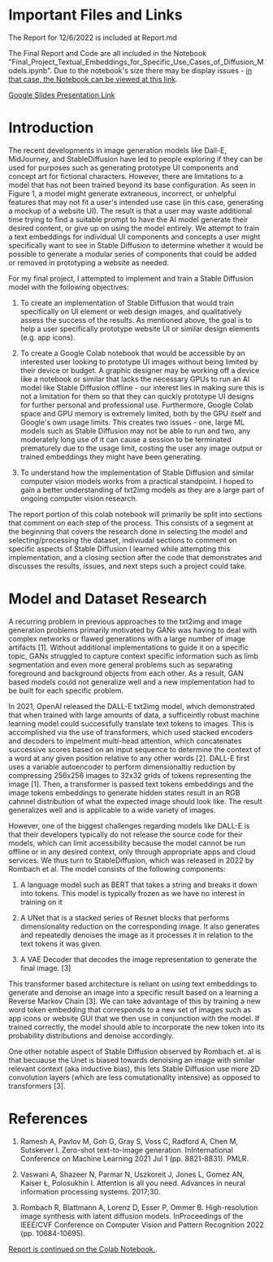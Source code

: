 # Important Files and Links

The Report for 12/6/2022 is included at Report.md

The Final Report and Code are all included in the Notebook "Final_Project_Textual_Embeddings_for_Specific_Use_Cases_of_Diffusion_Models.ipynb". Due to the notebook's size there may be display issues - [in that case, the Notebook can be viewed at this link](https://colab.research.google.com/drive/1swJf1dqd_cgkXV3CqVK5mEgXLrVTY3CE?usp=sharing).

[Google Slides Presentation Link](https://docs.google.com/presentation/d/1HBJzE3sBF__nWo_nvdz2x2-s_ws9i6HC/edit?usp=sharing&ouid=108357174084582086995&rtpof=true&sd=true)


# Introduction

The recent developments in image generation models like Dall-E, MidJourney, and StableDiffusion have led to people exploring if they can be used for purposes such as generating prototype UI components and concept art for fictional characters. However, there are limitations to a model that has not been trained beyond its base configuration. As seen in Figure 1, a model might generate extraneous, incorrect, or unhelpful features that may not fit a user's intended use case (in this case, generating a mockup of a website UI). The result is that a user may waste additional time trying to find a suitable prompt to have the AI model generate their desired content, or give up on using the model entirely. We attempt to train a text embeddings for individual UI components and concepts a user might specifically want to see in Stable Diffusion to determine whether it would be possible to generate a modular series of components that could be added or removed in prototyping a website as needed.

For my final project, I attempted to implement and train a Stable Diffusion model with the following objectives:

1) To create an implementation of Stable Diffusion that would train specifically on UI element or web design images, and qualitatively assess the success of the results. As mentioned above, the goal is to help a user specifically prototype website UI or similar design elements (e.g. app icons).

2) To create a Google Colab notebook that would be accessible by an interested user looking to prototype UI images without being limited by their device or budget. A graphic designer may be working off a device like a notebook or similar that lacks the necessary GPUs to run an AI model like Stable Diffusion offline - our interest lies in making sure this is not a limitation for them so that they can quickly prototype UI designs for further personal and professional use. Furthermore, Google Colab space and GPU memory is extremely limited, both by the GPU itself and Google's own usage limits. This creates two issues - one, large ML models such as Stable Diffusion may not be able to run and two, any moderately long use of it can cause a session to be terminated prematurely due to the usage limit, costing the user any image output or trained embeddings they might have been generating.

2) To understand how the implementation of Stable Diffusion and similar computer vision models works from a practical standpoint. I hoped to gain a better understanding of txt2img models as they are a large part of ongoing computer vision research.

The report portion of this colab notebook will primarily be split into sections that comment on each step of the process. This consists of a segment at the beginning that covers the research done in selecting the model and selecting/processing the dataset, indiviudal sections to comment on specific aspects of Stable Diffusion I learned while attempting this implementation, and a closing section after the code that demonstrates and discusses the results, issues, and next steps such a project could take.

# Model and Dataset Research

A recurring problem in previous approaches to the txt2img and image generation problems primarily motivated by GANs was having to deal with complex networks or flawed generations with a large number of image artifacts [1]. Without additional implementations to guide it on a specific topic, GANs struggled to capture context specific information such as limb segmentation and even more general problems such as separating foreground and background objects from each other. As a result, GAN based models could not generalize well and a new implementation had to be built for each specific problem.

In 2021, OpenAI released the DALL-E txt2img model, which demonstrated that when trained with large amounts of data, a sufficeintly robust machine learning model could successfully translate text tokens to images. This is accomplished via the use of transformers, which used stacked encoders and decoders to impelment multi-head attention, which concatenates successive scores based on an input sequence to determine the context of a word at any given position relative to any other words [2]. DALL-E first uses a variable autoencoder to perform dimensionaltiy reduction by compressing 256x256 images to 32x32 grids of tokens representing the image [1]. Then, a transformer is passed text tokens embeddings and the image tokens embeddings to generate hidden states result in an RGB cahnnel distribution of what the expected image should look like. The result generalizes well and is applicable to a wide variety of images.

However, one of the biggest challenges regarding models like DALL-E is that their developers typically do not release the source code for their models, which can limit accessibility because the model cannot be run offline or in any desired context, only through appropriate apps and cloud services. We thus turn to StableDiffusion, which was released in 2022 by Rombach et al. The model consists of the following components:

1) A language model such as BERT that takes a string and breaks it down into tokens. This model is typically frozen as we have no interest in training on it

2) A UNet that is a stacked series of Resnet blocks that performs dimensionality reduction on the corresponding image. It also generates and repeatedly denoises the image as it processes it in relation to the text tokens it was given.

3) A VAE Decoder that decodes the image representation to generate the final image. [3]

This transformer based architecture is reliant on using text embeddings to generate and denoise an image into a specific result based on a learning a Reverse Markov Chain [3]. We can take advantage of this by training a new word token embedding that corresponds to a new set of images such as app icons or website GUI that we then use in conjunction with the model. If trained correctly, the model should able to incorporate the new token into its probability distributions and denoise accordingly.

One other notable aspect of Stable Diffusion observed by Rombach et. al is that becuause the Unet is biased towards denoising an image with similar relevant context (aka inductive bias), this lets Stable Diffusion use more 2D convolution layers (which are less comutationallty intensive) as opposed to transformers [3].

# References

1) Ramesh A, Pavlov M, Goh G, Gray S, Voss C, Radford A, Chen M, Sutskever I. Zero-shot text-to-image generation. InInternational Conference on Machine Learning 2021 Jul 1 (pp. 8821-8831). PMLR.

2) Vaswani A, Shazeer N, Parmar N, Uszkoreit J, Jones L, Gomez AN, Kaiser Ł, Polosukhin I. Attention is all you need. Advances in neural information processing systems. 2017;30.

3) Rombach R, Blattmann A, Lorenz D, Esser P, Ommer B. High-resolution image synthesis with latent diffusion models. InProceedings of the IEEE/CVF Conference on Computer Vision and Pattern Recognition 2022 (pp. 10684-10695).

[Report is continued on the Colab Notebook.](https://colab.research.google.com/drive/1swJf1dqd_cgkXV3CqVK5mEgXLrVTY3CE?usp=sharing).
